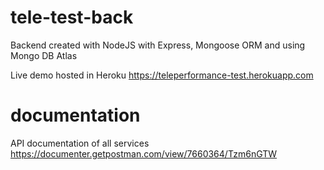 # tele-test-back
Backend created with NodeJS with Express, Mongoose ORM and using Mongo DB Atlas

Live demo hosted in Heroku https://teleperformance-test.herokuapp.com

# documentation
API documentation of all services https://documenter.getpostman.com/view/7660364/Tzm6nGTW
